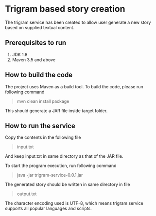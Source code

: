 # Trigram based story creation

The trigram service has been created to allow user generate a new story based on supplied textual content.

## Prerequisites to  run
1. JDK 1.8
2. Maven 3.5 and above

## How to build the code
The project uses Maven as a build tool. To build the code, please run following command
>mvn clean install package

This should generate a JAR file inside target folder.

## How to run the service
Copy the contents in the following file
>input.txt

And keep input.txt in same directory as that of the JAR file.

To start the program execution, run following command 
>java -jar trigram-service-0.0.1.jar

The generated story should be written in same directory in file 
>output.txt

The character encoding used is UTF-8, which means trigram service supports all popular languages and scripts.